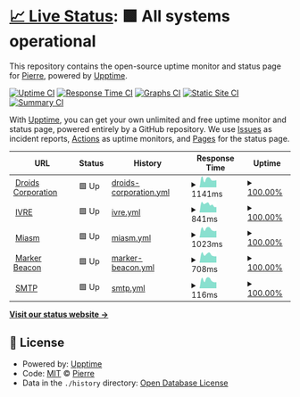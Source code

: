 # [📈 Live Status](https://droids-corp.github.io/status): <!--live status--> **🟩 All systems operational**

This repository contains the open-source uptime monitor and status page for [Pierre](https://droids-corp.github.io/status), powered by [Upptime](https://github.com/upptime/upptime).

[![Uptime CI](https://github.com/droids-corp/status/workflows/Uptime%20CI/badge.svg)](https://github.com/droids-corp/status/actions?query=workflow%3A%22Uptime+CI%22)
[![Response Time CI](https://github.com/droids-corp/status/workflows/Response%20Time%20CI/badge.svg)](https://github.com/droids-corp/status/actions?query=workflow%3A%22Response+Time+CI%22)
[![Graphs CI](https://github.com/droids-corp/status/workflows/Graphs%20CI/badge.svg)](https://github.com/droids-corp/status/actions?query=workflow%3A%22Graphs+CI%22)
[![Static Site CI](https://github.com/droids-corp/status/workflows/Static%20Site%20CI/badge.svg)](https://github.com/droids-corp/status/actions?query=workflow%3A%22Static+Site+CI%22)
[![Summary CI](https://github.com/droids-corp/status/workflows/Summary%20CI/badge.svg)](https://github.com/droids-corp/status/actions?query=workflow%3A%22Summary+CI%22)

With [Upptime](https://upptime.js.org), you can get your own unlimited and free uptime monitor and status page, powered entirely by a GitHub repository. We use [Issues](https://github.com/droids-corp/status/issues) as incident reports, [Actions](https://github.com/droids-corp/status/actions) as uptime monitors, and [Pages](https://droids-corp.github.io/status) for the status page.

<!--start: status pages-->
<!-- This summary is generated by Upptime (https://github.com/upptime/upptime) -->
<!-- Do not edit this manually, your changes will be overwritten -->
<!-- prettier-ignore -->
| URL | Status | History | Response Time | Uptime |
| --- | ------ | ------- | ------------- | ------ |
| <img alt="" src="https://icons.duckduckgo.com/ip3/www.droids-corp.org.ico" height="13"> [Droids Corporation](https://www.droids-corp.org/) | 🟩 Up | [droids-corporation.yml](https://github.com/droids-corp/status/commits/HEAD/history/droids-corporation.yml) | <details><summary><img alt="Response time graph" src="./graphs/droids-corporation/response-time-week.png" height="20"> 1141ms</summary><br><a href="https://droids-corp.github.io/status/history/droids-corporation"><img alt="Response time 1049" src="https://img.shields.io/endpoint?url=https%3A%2F%2Fraw.githubusercontent.com%2Fdroids-corp%2Fstatus%2FHEAD%2Fapi%2Fdroids-corporation%2Fresponse-time.json"></a><br><a href="https://droids-corp.github.io/status/history/droids-corporation"><img alt="24-hour response time 1001" src="https://img.shields.io/endpoint?url=https%3A%2F%2Fraw.githubusercontent.com%2Fdroids-corp%2Fstatus%2FHEAD%2Fapi%2Fdroids-corporation%2Fresponse-time-day.json"></a><br><a href="https://droids-corp.github.io/status/history/droids-corporation"><img alt="7-day response time 1141" src="https://img.shields.io/endpoint?url=https%3A%2F%2Fraw.githubusercontent.com%2Fdroids-corp%2Fstatus%2FHEAD%2Fapi%2Fdroids-corporation%2Fresponse-time-week.json"></a><br><a href="https://droids-corp.github.io/status/history/droids-corporation"><img alt="30-day response time 1101" src="https://img.shields.io/endpoint?url=https%3A%2F%2Fraw.githubusercontent.com%2Fdroids-corp%2Fstatus%2FHEAD%2Fapi%2Fdroids-corporation%2Fresponse-time-month.json"></a><br><a href="https://droids-corp.github.io/status/history/droids-corporation"><img alt="1-year response time 1049" src="https://img.shields.io/endpoint?url=https%3A%2F%2Fraw.githubusercontent.com%2Fdroids-corp%2Fstatus%2FHEAD%2Fapi%2Fdroids-corporation%2Fresponse-time-year.json"></a></details> | <details><summary><a href="https://droids-corp.github.io/status/history/droids-corporation">100.00%</a></summary><a href="https://droids-corp.github.io/status/history/droids-corporation"><img alt="All-time uptime 100.00%" src="https://img.shields.io/endpoint?url=https%3A%2F%2Fraw.githubusercontent.com%2Fdroids-corp%2Fstatus%2FHEAD%2Fapi%2Fdroids-corporation%2Fuptime.json"></a><br><a href="https://droids-corp.github.io/status/history/droids-corporation"><img alt="24-hour uptime 100.00%" src="https://img.shields.io/endpoint?url=https%3A%2F%2Fraw.githubusercontent.com%2Fdroids-corp%2Fstatus%2FHEAD%2Fapi%2Fdroids-corporation%2Fuptime-day.json"></a><br><a href="https://droids-corp.github.io/status/history/droids-corporation"><img alt="7-day uptime 100.00%" src="https://img.shields.io/endpoint?url=https%3A%2F%2Fraw.githubusercontent.com%2Fdroids-corp%2Fstatus%2FHEAD%2Fapi%2Fdroids-corporation%2Fuptime-week.json"></a><br><a href="https://droids-corp.github.io/status/history/droids-corporation"><img alt="30-day uptime 100.00%" src="https://img.shields.io/endpoint?url=https%3A%2F%2Fraw.githubusercontent.com%2Fdroids-corp%2Fstatus%2FHEAD%2Fapi%2Fdroids-corporation%2Fuptime-month.json"></a><br><a href="https://droids-corp.github.io/status/history/droids-corporation"><img alt="1-year uptime 100.00%" src="https://img.shields.io/endpoint?url=https%3A%2F%2Fraw.githubusercontent.com%2Fdroids-corp%2Fstatus%2FHEAD%2Fapi%2Fdroids-corporation%2Fuptime-year.json"></a></details>
| <img alt="" src="https://icons.duckduckgo.com/ip3/ivre.rocks.ico" height="13"> [IVRE](https://ivre.rocks/) | 🟩 Up | [ivre.yml](https://github.com/droids-corp/status/commits/HEAD/history/ivre.yml) | <details><summary><img alt="Response time graph" src="./graphs/ivre/response-time-week.png" height="20"> 841ms</summary><br><a href="https://droids-corp.github.io/status/history/ivre"><img alt="Response time 745" src="https://img.shields.io/endpoint?url=https%3A%2F%2Fraw.githubusercontent.com%2Fdroids-corp%2Fstatus%2FHEAD%2Fapi%2Fivre%2Fresponse-time.json"></a><br><a href="https://droids-corp.github.io/status/history/ivre"><img alt="24-hour response time 564" src="https://img.shields.io/endpoint?url=https%3A%2F%2Fraw.githubusercontent.com%2Fdroids-corp%2Fstatus%2FHEAD%2Fapi%2Fivre%2Fresponse-time-day.json"></a><br><a href="https://droids-corp.github.io/status/history/ivre"><img alt="7-day response time 841" src="https://img.shields.io/endpoint?url=https%3A%2F%2Fraw.githubusercontent.com%2Fdroids-corp%2Fstatus%2FHEAD%2Fapi%2Fivre%2Fresponse-time-week.json"></a><br><a href="https://droids-corp.github.io/status/history/ivre"><img alt="30-day response time 774" src="https://img.shields.io/endpoint?url=https%3A%2F%2Fraw.githubusercontent.com%2Fdroids-corp%2Fstatus%2FHEAD%2Fapi%2Fivre%2Fresponse-time-month.json"></a><br><a href="https://droids-corp.github.io/status/history/ivre"><img alt="1-year response time 745" src="https://img.shields.io/endpoint?url=https%3A%2F%2Fraw.githubusercontent.com%2Fdroids-corp%2Fstatus%2FHEAD%2Fapi%2Fivre%2Fresponse-time-year.json"></a></details> | <details><summary><a href="https://droids-corp.github.io/status/history/ivre">100.00%</a></summary><a href="https://droids-corp.github.io/status/history/ivre"><img alt="All-time uptime 100.00%" src="https://img.shields.io/endpoint?url=https%3A%2F%2Fraw.githubusercontent.com%2Fdroids-corp%2Fstatus%2FHEAD%2Fapi%2Fivre%2Fuptime.json"></a><br><a href="https://droids-corp.github.io/status/history/ivre"><img alt="24-hour uptime 100.00%" src="https://img.shields.io/endpoint?url=https%3A%2F%2Fraw.githubusercontent.com%2Fdroids-corp%2Fstatus%2FHEAD%2Fapi%2Fivre%2Fuptime-day.json"></a><br><a href="https://droids-corp.github.io/status/history/ivre"><img alt="7-day uptime 100.00%" src="https://img.shields.io/endpoint?url=https%3A%2F%2Fraw.githubusercontent.com%2Fdroids-corp%2Fstatus%2FHEAD%2Fapi%2Fivre%2Fuptime-week.json"></a><br><a href="https://droids-corp.github.io/status/history/ivre"><img alt="30-day uptime 100.00%" src="https://img.shields.io/endpoint?url=https%3A%2F%2Fraw.githubusercontent.com%2Fdroids-corp%2Fstatus%2FHEAD%2Fapi%2Fivre%2Fuptime-month.json"></a><br><a href="https://droids-corp.github.io/status/history/ivre"><img alt="1-year uptime 100.00%" src="https://img.shields.io/endpoint?url=https%3A%2F%2Fraw.githubusercontent.com%2Fdroids-corp%2Fstatus%2FHEAD%2Fapi%2Fivre%2Fuptime-year.json"></a></details>
| <img alt="" src="https://icons.duckduckgo.com/ip3/miasm.re.ico" height="13"> [Miasm](https://miasm.re/) | 🟩 Up | [miasm.yml](https://github.com/droids-corp/status/commits/HEAD/history/miasm.yml) | <details><summary><img alt="Response time graph" src="./graphs/miasm/response-time-week.png" height="20"> 1023ms</summary><br><a href="https://droids-corp.github.io/status/history/miasm"><img alt="Response time 1023" src="https://img.shields.io/endpoint?url=https%3A%2F%2Fraw.githubusercontent.com%2Fdroids-corp%2Fstatus%2FHEAD%2Fapi%2Fmiasm%2Fresponse-time.json"></a><br><a href="https://droids-corp.github.io/status/history/miasm"><img alt="24-hour response time 829" src="https://img.shields.io/endpoint?url=https%3A%2F%2Fraw.githubusercontent.com%2Fdroids-corp%2Fstatus%2FHEAD%2Fapi%2Fmiasm%2Fresponse-time-day.json"></a><br><a href="https://droids-corp.github.io/status/history/miasm"><img alt="7-day response time 1023" src="https://img.shields.io/endpoint?url=https%3A%2F%2Fraw.githubusercontent.com%2Fdroids-corp%2Fstatus%2FHEAD%2Fapi%2Fmiasm%2Fresponse-time-week.json"></a><br><a href="https://droids-corp.github.io/status/history/miasm"><img alt="30-day response time 1150" src="https://img.shields.io/endpoint?url=https%3A%2F%2Fraw.githubusercontent.com%2Fdroids-corp%2Fstatus%2FHEAD%2Fapi%2Fmiasm%2Fresponse-time-month.json"></a><br><a href="https://droids-corp.github.io/status/history/miasm"><img alt="1-year response time 1023" src="https://img.shields.io/endpoint?url=https%3A%2F%2Fraw.githubusercontent.com%2Fdroids-corp%2Fstatus%2FHEAD%2Fapi%2Fmiasm%2Fresponse-time-year.json"></a></details> | <details><summary><a href="https://droids-corp.github.io/status/history/miasm">100.00%</a></summary><a href="https://droids-corp.github.io/status/history/miasm"><img alt="All-time uptime 100.00%" src="https://img.shields.io/endpoint?url=https%3A%2F%2Fraw.githubusercontent.com%2Fdroids-corp%2Fstatus%2FHEAD%2Fapi%2Fmiasm%2Fuptime.json"></a><br><a href="https://droids-corp.github.io/status/history/miasm"><img alt="24-hour uptime 100.00%" src="https://img.shields.io/endpoint?url=https%3A%2F%2Fraw.githubusercontent.com%2Fdroids-corp%2Fstatus%2FHEAD%2Fapi%2Fmiasm%2Fuptime-day.json"></a><br><a href="https://droids-corp.github.io/status/history/miasm"><img alt="7-day uptime 100.00%" src="https://img.shields.io/endpoint?url=https%3A%2F%2Fraw.githubusercontent.com%2Fdroids-corp%2Fstatus%2FHEAD%2Fapi%2Fmiasm%2Fuptime-week.json"></a><br><a href="https://droids-corp.github.io/status/history/miasm"><img alt="30-day uptime 100.00%" src="https://img.shields.io/endpoint?url=https%3A%2F%2Fraw.githubusercontent.com%2Fdroids-corp%2Fstatus%2FHEAD%2Fapi%2Fmiasm%2Fuptime-month.json"></a><br><a href="https://droids-corp.github.io/status/history/miasm"><img alt="1-year uptime 100.00%" src="https://img.shields.io/endpoint?url=https%3A%2F%2Fraw.githubusercontent.com%2Fdroids-corp%2Fstatus%2FHEAD%2Fapi%2Fmiasm%2Fuptime-year.json"></a></details>
| <img alt="" src="https://icons.duckduckgo.com/ip3/www.markerbeacon.org.ico" height="13"> [Marker Beacon](https://www.markerbeacon.org/) | 🟩 Up | [marker-beacon.yml](https://github.com/droids-corp/status/commits/HEAD/history/marker-beacon.yml) | <details><summary><img alt="Response time graph" src="./graphs/marker-beacon/response-time-week.png" height="20"> 708ms</summary><br><a href="https://droids-corp.github.io/status/history/marker-beacon"><img alt="Response time 684" src="https://img.shields.io/endpoint?url=https%3A%2F%2Fraw.githubusercontent.com%2Fdroids-corp%2Fstatus%2FHEAD%2Fapi%2Fmarker-beacon%2Fresponse-time.json"></a><br><a href="https://droids-corp.github.io/status/history/marker-beacon"><img alt="24-hour response time 557" src="https://img.shields.io/endpoint?url=https%3A%2F%2Fraw.githubusercontent.com%2Fdroids-corp%2Fstatus%2FHEAD%2Fapi%2Fmarker-beacon%2Fresponse-time-day.json"></a><br><a href="https://droids-corp.github.io/status/history/marker-beacon"><img alt="7-day response time 708" src="https://img.shields.io/endpoint?url=https%3A%2F%2Fraw.githubusercontent.com%2Fdroids-corp%2Fstatus%2FHEAD%2Fapi%2Fmarker-beacon%2Fresponse-time-week.json"></a><br><a href="https://droids-corp.github.io/status/history/marker-beacon"><img alt="30-day response time 677" src="https://img.shields.io/endpoint?url=https%3A%2F%2Fraw.githubusercontent.com%2Fdroids-corp%2Fstatus%2FHEAD%2Fapi%2Fmarker-beacon%2Fresponse-time-month.json"></a><br><a href="https://droids-corp.github.io/status/history/marker-beacon"><img alt="1-year response time 684" src="https://img.shields.io/endpoint?url=https%3A%2F%2Fraw.githubusercontent.com%2Fdroids-corp%2Fstatus%2FHEAD%2Fapi%2Fmarker-beacon%2Fresponse-time-year.json"></a></details> | <details><summary><a href="https://droids-corp.github.io/status/history/marker-beacon">100.00%</a></summary><a href="https://droids-corp.github.io/status/history/marker-beacon"><img alt="All-time uptime 100.00%" src="https://img.shields.io/endpoint?url=https%3A%2F%2Fraw.githubusercontent.com%2Fdroids-corp%2Fstatus%2FHEAD%2Fapi%2Fmarker-beacon%2Fuptime.json"></a><br><a href="https://droids-corp.github.io/status/history/marker-beacon"><img alt="24-hour uptime 100.00%" src="https://img.shields.io/endpoint?url=https%3A%2F%2Fraw.githubusercontent.com%2Fdroids-corp%2Fstatus%2FHEAD%2Fapi%2Fmarker-beacon%2Fuptime-day.json"></a><br><a href="https://droids-corp.github.io/status/history/marker-beacon"><img alt="7-day uptime 100.00%" src="https://img.shields.io/endpoint?url=https%3A%2F%2Fraw.githubusercontent.com%2Fdroids-corp%2Fstatus%2FHEAD%2Fapi%2Fmarker-beacon%2Fuptime-week.json"></a><br><a href="https://droids-corp.github.io/status/history/marker-beacon"><img alt="30-day uptime 100.00%" src="https://img.shields.io/endpoint?url=https%3A%2F%2Fraw.githubusercontent.com%2Fdroids-corp%2Fstatus%2FHEAD%2Fapi%2Fmarker-beacon%2Fuptime-month.json"></a><br><a href="https://droids-corp.github.io/status/history/marker-beacon"><img alt="1-year uptime 100.00%" src="https://img.shields.io/endpoint?url=https%3A%2F%2Fraw.githubusercontent.com%2Fdroids-corp%2Fstatus%2FHEAD%2Fapi%2Fmarker-beacon%2Fuptime-year.json"></a></details>
| <img alt="" src="https://icons.duckduckgo.com/ip3/null.ico" height="13"> [SMTP](mail.droids-corp.org) | 🟩 Up | [smtp.yml](https://github.com/droids-corp/status/commits/HEAD/history/smtp.yml) | <details><summary><img alt="Response time graph" src="./graphs/smtp/response-time-week.png" height="20"> 116ms</summary><br><a href="https://droids-corp.github.io/status/history/smtp"><img alt="Response time 238" src="https://img.shields.io/endpoint?url=https%3A%2F%2Fraw.githubusercontent.com%2Fdroids-corp%2Fstatus%2FHEAD%2Fapi%2Fsmtp%2Fresponse-time.json"></a><br><a href="https://droids-corp.github.io/status/history/smtp"><img alt="24-hour response time 86" src="https://img.shields.io/endpoint?url=https%3A%2F%2Fraw.githubusercontent.com%2Fdroids-corp%2Fstatus%2FHEAD%2Fapi%2Fsmtp%2Fresponse-time-day.json"></a><br><a href="https://droids-corp.github.io/status/history/smtp"><img alt="7-day response time 116" src="https://img.shields.io/endpoint?url=https%3A%2F%2Fraw.githubusercontent.com%2Fdroids-corp%2Fstatus%2FHEAD%2Fapi%2Fsmtp%2Fresponse-time-week.json"></a><br><a href="https://droids-corp.github.io/status/history/smtp"><img alt="30-day response time 127" src="https://img.shields.io/endpoint?url=https%3A%2F%2Fraw.githubusercontent.com%2Fdroids-corp%2Fstatus%2FHEAD%2Fapi%2Fsmtp%2Fresponse-time-month.json"></a><br><a href="https://droids-corp.github.io/status/history/smtp"><img alt="1-year response time 238" src="https://img.shields.io/endpoint?url=https%3A%2F%2Fraw.githubusercontent.com%2Fdroids-corp%2Fstatus%2FHEAD%2Fapi%2Fsmtp%2Fresponse-time-year.json"></a></details> | <details><summary><a href="https://droids-corp.github.io/status/history/smtp">100.00%</a></summary><a href="https://droids-corp.github.io/status/history/smtp"><img alt="All-time uptime 100.00%" src="https://img.shields.io/endpoint?url=https%3A%2F%2Fraw.githubusercontent.com%2Fdroids-corp%2Fstatus%2FHEAD%2Fapi%2Fsmtp%2Fuptime.json"></a><br><a href="https://droids-corp.github.io/status/history/smtp"><img alt="24-hour uptime 100.00%" src="https://img.shields.io/endpoint?url=https%3A%2F%2Fraw.githubusercontent.com%2Fdroids-corp%2Fstatus%2FHEAD%2Fapi%2Fsmtp%2Fuptime-day.json"></a><br><a href="https://droids-corp.github.io/status/history/smtp"><img alt="7-day uptime 100.00%" src="https://img.shields.io/endpoint?url=https%3A%2F%2Fraw.githubusercontent.com%2Fdroids-corp%2Fstatus%2FHEAD%2Fapi%2Fsmtp%2Fuptime-week.json"></a><br><a href="https://droids-corp.github.io/status/history/smtp"><img alt="30-day uptime 100.00%" src="https://img.shields.io/endpoint?url=https%3A%2F%2Fraw.githubusercontent.com%2Fdroids-corp%2Fstatus%2FHEAD%2Fapi%2Fsmtp%2Fuptime-month.json"></a><br><a href="https://droids-corp.github.io/status/history/smtp"><img alt="1-year uptime 100.00%" src="https://img.shields.io/endpoint?url=https%3A%2F%2Fraw.githubusercontent.com%2Fdroids-corp%2Fstatus%2FHEAD%2Fapi%2Fsmtp%2Fuptime-year.json"></a></details>

<!--end: status pages-->

[**Visit our status website →**](https://droids-corp.github.io/status)

## 📄 License

- Powered by: [Upptime](https://github.com/upptime/upptime)
- Code: [MIT](./LICENSE) © [Pierre](https://droids-corp.github.io/status)
- Data in the `./history` directory: [Open Database License](https://opendatacommons.org/licenses/odbl/1-0/)
